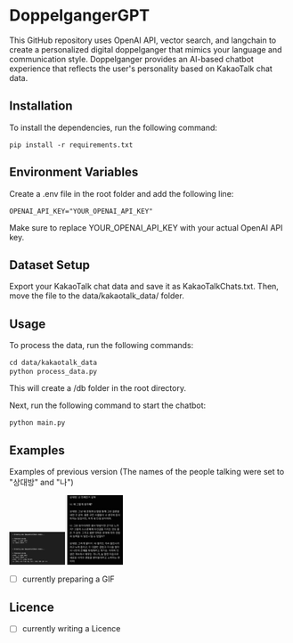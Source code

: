 # DoppelgangerGPT

This GitHub repository uses OpenAI API, vector search, and langchain to create a personalized digital doppelganger that mimics your language and communication style. Doppelganger provides an AI-based chatbot experience that reflects the user's personality based on KakaoTalk chat data.

## Installation

To install the dependencies, run the following command:

```
pip install -r requirements.txt
```

## Environment Variables

Create a .env file in the root folder and add the following line:

```
OPENAI_API_KEY="YOUR_OPENAI_API_KEY"
```

Make sure to replace YOUR_OPENAI_API_KEY with your actual OpenAI API key.

## Dataset Setup

Export your KakaoTalk chat data and save it as KakaoTalkChats.txt. Then, move the file to the data/kakaotalk_data/ folder.

## Usage

To process the data, run the following commands:

```
cd data/kakaotalk_data
python process_data.py
```

This will create a /db folder in the root directory.

Next, run the following command to start the chatbot:

```
python main.py
```

## Examples

Examples of previous version (The names of the people talking were set to "상대방" and "나")

<p float="left">
  <img src="./assets/image_example_1.jpeg" width="100" />
  <img src="./assets/image_example_2.jpeg" width="100" />
</p>

- [ ] currently preparing a GIF

## Licence

- [ ] currently writing a Licence
